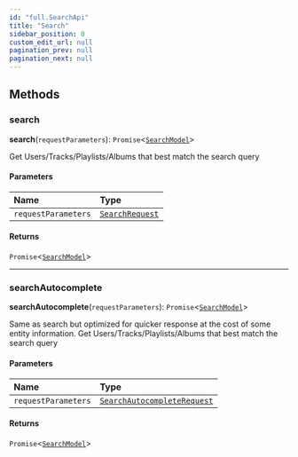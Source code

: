 ```yaml
---
id: "full.SearchApi"
title: "Search"
sidebar_position: 0
custom_edit_url: null
pagination_prev: null
pagination_next: null
---
```


## Methods

### search

**search**(`requestParameters`): `Promise`<[`SearchModel`](../interfaces/full.SearchModel.md)\>

Get Users/Tracks/Playlists/Albums that best match the search query

#### Parameters

| Name | Type |
| :------ | :------ |
| `requestParameters` | [`SearchRequest`](../interfaces/full.SearchRequest.md) |

#### Returns

`Promise`<[`SearchModel`](../interfaces/full.SearchModel.md)\>

___

### searchAutocomplete

**searchAutocomplete**(`requestParameters`): `Promise`<[`SearchModel`](../interfaces/full.SearchModel.md)\>

Same as search but optimized for quicker response at the cost of some entity information.
Get Users/Tracks/Playlists/Albums that best match the search query

#### Parameters

| Name | Type |
| :------ | :------ |
| `requestParameters` | [`SearchAutocompleteRequest`](../interfaces/full.SearchAutocompleteRequest.md) |

#### Returns

`Promise`<[`SearchModel`](../interfaces/full.SearchModel.md)\>
